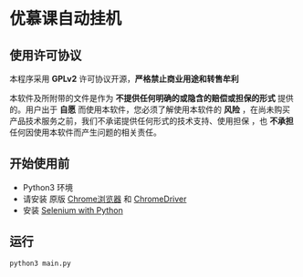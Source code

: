 # 优慕课自动挂机

## 使用许可协议

本程序采用 **GPLv2** 许可协议开源，**严格禁止商业用途和转售牟利**

本软件及所附带的文件是作为 **不提供任何明确的或隐含的赔偿或担保的形式** 提供的。用户出于 **自愿** 而使用本软件，您必须了解使用本软件的 **风险** ，在尚未购买产品技术服务之前，我们不承诺提供任何形式的技术支持、使用担保 ，也 **不承担** 任何因使用本软件而产生问题的相关责任。


## 开始使用前

* Python3 环境
* 请安装 原版 [Chrome浏览器](https://www.google.com/intl/zh-CN/chrome/) 和 [ChromeDriver](https://sites.google.com/a/chromium.org/chromedriver/home)
* 安装 [Selenium with Python](https://selenium-python.readthedocs.io/)

## 运行

```python3 main.py```